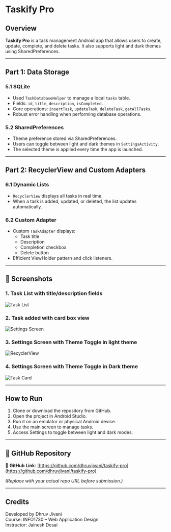 # Taskify Pro

## Overview
**Taskify Pro** is a task management Android app that allows users to create, update, complete, and delete tasks. It also supports light and dark themes using SharedPreferences.

---

## Part 1: Data Storage

### 5.1 SQLite
- Used `TaskDatabaseHelper` to manage a local `tasks` table.
- Fields: `id`, `title`, `description`, `isCompleted`.
- Core operations: `insertTask`, `updateTask`, `deleteTask`, `getAllTasks`.
- Robust error handling when performing database operations.

### 5.2 SharedPreferences
- Theme preference stored via SharedPreferences.
- Users can toggle between light and dark themes in `SettingsActivity`.
- The selected theme is applied every time the app is launched.

---

## Part 2: RecyclerView and Custom Adapters

### 6.1 Dynamic Lists
- `RecyclerView` displays all tasks in real time.
- When a task is added, updated, or deleted, the list updates automatically.

### 6.2 Custom Adapter
- Custom `TaskAdapter` displays:
    - Task title
    - Description
    - Completion checkbox
    - Delete button
- Efficient ViewHolder pattern and click listeners.

---

## 📸 Screenshots

### 1. Task List with title/description fields
![Task List](Screenshots/Screenshot_20250702_205113.png)

### 2. Task added with card box view
![Settings Screen](Screenshots/Screenshot_20250702_205143.png)

### 3. Settings Screen with Theme Toggle in light theme
![RecyclerView](Screenshots/Screenshot_20250702_205207.png)

### 4. Settings Screen with Theme Toggle in Dark theme
![Task Card](Screenshots/Screenshot_20250702_205222.png)

---

## How to Run

1. Clone or download the repository from GitHub.
2. Open the project in Android Studio.
3. Run it on an emulator or physical Android device.
4. Use the main screen to manage tasks.
5. Access Settings to toggle between light and dark modes.

---

## 📂 GitHub Repository

🔗 **GitHub Link**: [https://github.com/dhruvjivani/taskify-pro](https://github.com/dhruvjivani/taskify-pro)

_(Replace with your actual repo URL before submission.)_

---

## Credits

Developed by Dhruv Jivani  
Course: INFO1730 – Web Application Design  
Instructor: Jainesh Desai
